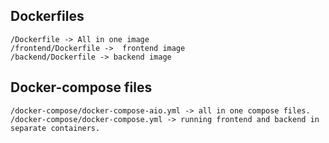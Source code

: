 ## Dockerfiles
```
/Dockerfile -> All in one image
/frontend/Dockerfile ->  frontend image
/backend/Dockerfile -> backend image
```

## Docker-compose files
```
/docker-compose/docker-compose-aio.yml -> all in one compose files.
/docker-compose/docker-compose.yml -> running frontend and backend in separate containers.
```